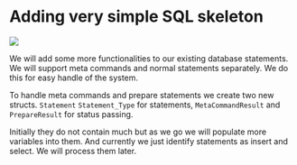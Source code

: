 # Adding very simple SQL skeleton
![](https://cstack.github.io/db_tutorial/assets/images/arch2.gif)


We will add some more functionalities to our existing database statements. We will support meta commands and normal statements separately. We do this for easy handle of the system. 

To handle meta commands and prepare statements we create two new structs. `Statement` `Statement_Type` for statements,  `MetaCommandResult` and `PrepareResult` for status passing. 

Initially they do not contain much but as we go we will populate more variables into them.  And currently we just identify statements as insert and select. We will process them later.

